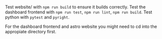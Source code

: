 Test website/ with `npm run build` to ensure it builds correctly.
Test the dashboard frontend with `npm run test`, `npm run lint`, `npm run build`.
Test python with `pytest` and `pyright`.

For the dashboard frontend and astro website you might need to cd into the appropiate directory first.